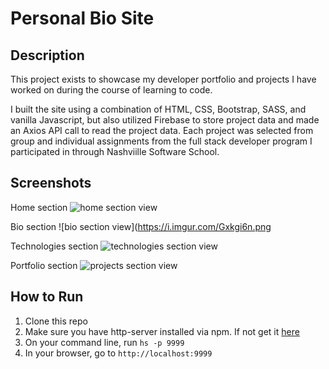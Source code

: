 # Personal Bio Site

## Description
This project exists to showcase my developer portfolio and projects I have worked on during the course of learning to code. 

I built the site using a combination of HTML, CSS, Bootstrap, SASS, and vanilla Javascript, but also utilized Firebase to store project data and made an Axios API call to read the project data. Each project was selected from group and individual assignments from the full stack developer program I participated in through Nashviille Software School. 

## Screenshots
Home section
![home section view](https://i.imgur.com/P70IzQf.png)

Bio section
![bio section view](https://i.imgur.com/Gxkgi6n.png

Technologies section
![technologies section view](https://i.imgur.com/zNPEaWg.png)

Portfolio section
![projects section view](https://i.imgur.com/XjYy6W3.png)

## How to Run
1. Clone this repo
1. Make sure you have http-server installed via npm. If not get it [here](https://www.npmjs.com/package/http-server)
1. On your command line, run `hs -p 9999`
1. In your browser, go to `http://localhost:9999`
